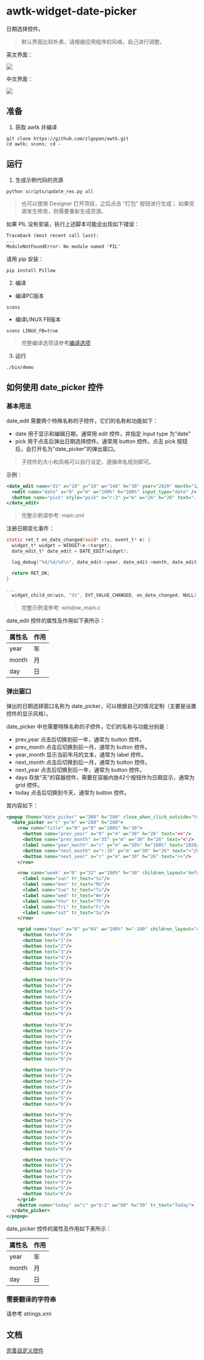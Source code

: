 # awtk-widget-date-picker

日期选择控件。

> 默认界面比较朴素，请根据应用程序的风格，自己进行调整。

英文界面：

![](docs/images/ui.jpg)

中文界面：

![](docs/images/ui_zh.jpg)

## 准备

1. 获取 awtk 并编译

```
git clone https://github.com/zlgopen/awtk.git
cd awtk; scons; cd -
```

## 运行

1. 生成示例代码的资源

```
python scripts/update_res.py all
```
> 也可以使用 Designer 打开项目，之后点击 “打包” 按钮进行生成；
> 如果资源发生修改，则需要重新生成资源。

如果 PIL 没有安装，执行上述脚本可能会出现如下错误：
```cmd
Traceback (most recent call last):
...
ModuleNotFoundError: No module named 'PIL'
```
请用 pip 安装：
```cmd
pip install Pillow
```

2. 编译

* 编译PC版本

```
scons
```

* 编译LINUX FB版本

```
scons LINUX_FB=true
```

> 完整编译选项请参考[编译选项](https://github.com/zlgopen/awtk-widget-generator/blob/master/docs/build_options.md)

3. 运行

```
./bin/demo
```

## 如何使用 date_picker 控件

### 基本用法

date\_edit 需要两个特殊名称的子控件，它们的名称和功能如下： 

 * date 用于显示和编辑日期，通常用 edit 控件，并指定 input type 为"date"
 * pick 用于点击后弹出日期选择控件。通常用 button 控件。点击 pick 按钮后，会打开名为"date_picker"的弹出窗口。

> 子控件的大小和风格可以自行设定，遵循命名规则即可。

示例：

```xml
<date_edit name="d1" x="10" y="10" w="148" h="30" year="2020" month="12" day="31">
  <edit name="date" x="0" y="m" w="100%" h="100%" input_type="date" />
  <button name="pick" style="pick" x="r:2" y="m" w="26" h="26" text="..." />
</date_edit>
```

> 完整示例请参考: main.xml

注册日期变化事件：

```c
static ret_t on_date_changed(void* ctx, event_t* e) {
  widget_t* widget = WIDGET(e->target);
  date_edit_t* date_edit = DATE_EDIT(widget);

  log_debug("%d/%d/%d\n", date_edit->year, date_edit->month, date_edit->day);

  return RET_OK;
}

...
  widget_child_on(win, "d1", EVT_VALUE_CHANGED, on_date_changed, NULL); 
````

> 完整示例请参考: window_main.c

date_edit 控件的属性及作用如下表所示：

| 属性名 | 作用 |
| ------ | ---- |
| year   | 年   |
| month  | 月   |
| day    | 日   |

### 弹出窗口

弹出的日期选择窗口名称为 date_picker，可以根据自己的情况定制（主要是设置控件的显示风格）。

date_picker 中也需要特殊名称的子控件，它们的名称与功能分别是：

- prev_year 点击后切换到前一年，通常为 button 控件。
- prev_month 点击后切换到前一月，通常为 button 控件。
- year_month 显示当前年月的文本，通常为 label 控件。
- next_month 点击后切换到后一月，通常为 button 控件。
- next_year 点击后切换到后一年，通常为 button 控件。
- days 存放"天"的容器控件，需要在容器内放42个按钮作为日期显示，通常为 grid 控件。
- today 点击后切换到今天，通常为 button 控件。

其内容如下：

```xml
<popup theme="date_picker" w="300" h="300" close_when_click_outside="true">
  <date_picker x="c" y="m" w="280" h="280">
    <row name="title" x="0" y="0" w="100%" h="30">
      <button name="prev_year" x="0" y="m" w="30" h="26" text="<<"/>
      <button name="prev_month" x="35" y="m" w="30" h="26" text="<"/>
      <label name="year_month" x="c" y="m" w="50%" h="100%" text="2020/7"/>
      <button name="next_month" x="r:35" y="m" w="30" h="26" text=">"/>
      <button name="next_year" x="r" y="m" w="30" h="26" text=">>"/>
    </row>

    <row name="week" x="0" y="32" w="100%" h="30" children_layout="default(r=1,c=7,m=2,s=2)">
      <label name="sun" tr_text="Su"/>
      <label name="mon" tr_text="Mo"/>
      <label name="tue" tr_text="Tu"/>
      <label name="wed" tr_text="We"/>
      <label name="thu" tr_text="Th"/>
      <label name="fri" tr_text="Fr"/>
      <label name="sat" tr_text="Sa"/>
    </row>

    <grid name="days" x="0" y="64" w="100%" h="-100" children_layout="default(r=6,c=7,m=2,s=2)">
      <button text="0"/>
      <button text="1"/>
      <button text="2"/>
      <button text="3"/>
      <button text="4"/>
      <button text="5"/>
      <button text="6"/>
      
      <button text="0"/>
      <button text="1"/>
      <button text="2"/>
      <button text="3"/>
      <button text="4"/>
      <button text="5"/>
      <button text="6"/>
      
      <button text="0"/>
      <button text="1"/>
      <button text="2"/>
      <button text="3"/>
      <button text="4"/>
      <button text="5"/>
      <button text="6"/>

      <button text="0"/>
      <button text="1"/>
      <button text="2"/>
      <button text="3"/>
      <button text="4"/>
      <button text="5"/>
      <button text="6"/>

      <button text="0"/>
      <button text="1"/>
      <button text="2"/>
      <button text="3"/>
      <button text="4"/>
      <button text="5"/>
      <button text="6"/>

      <button text="0"/>
      <button text="1"/>
      <button text="2"/>
      <button text="3"/>
      <button text="4"/>
      <button text="5"/>
      <button text="6"/>
    </grid>
    <button name="today" x="c" y="b:2" w="60" h="30" tr_text="Today">
  </date_picker>
</popup>
```

date_picker 控件的属性及作用如下表所示：

| 属性名 | 作用 |
| ------ | ---- |
| year   | 年   |
| month  | 月   |
| day    | 日   |

### 需要翻译的字符串

请参考 strings.xml

## 文档

[完善自定义控件](https://github.com/zlgopen/awtk-widget-generator/blob/master/docs/improve_generated_widget.md)
